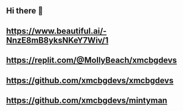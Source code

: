 ## Hi there 👋

## https://www.beautiful.ai/-NnzE8mB8yksNKeY7Wiv/1
## https://replit.com/@MollyBeach/xmcbgdevs
## https://github.com/xmcbgdevs/xmcbgdevs
## https://github.com/xmcbgdevs/mintyman
<!--

**Here are some ideas to get you started:**

🙋‍♀️ A short introduction - what is your organization all about?
🌈 Contribution guidelines - how can the community get involved?
👩‍💻 Useful resources - where can the community find your docs? Is there anything else the community should know?
🍿 Fun facts - what does your team eat for breakfast?
🧙 Remember, you can do mighty things with the power of [Markdown](https://docs.github.com/github/writing-on-github/getting-started-with-writing-and-formatting-on-github/basic-writing-and-formatting-syntax)
-->
